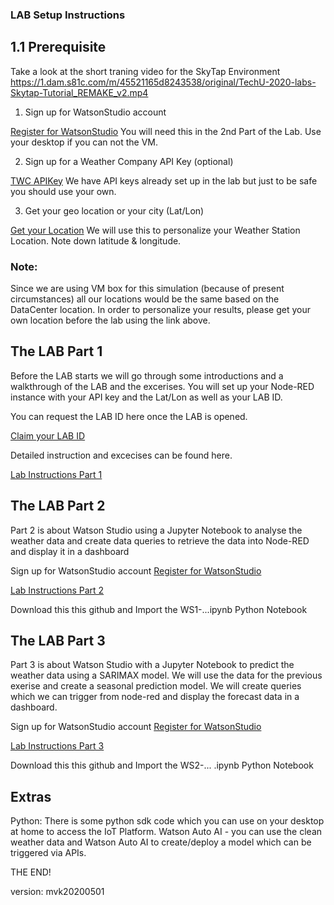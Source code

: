 
### LAB Setup Instructions

## 1.1 Prerequisite 

Take a look at the short traning video for the SkyTap Environment
https://1.dam.s81c.com/m/45521165d8243538/original/TechU-2020-labs-Skytap-Tutorial_REMAKE_v2.mp4 

1. Sign up for WatsonStudio account 

[Register for WatsonStudio](https://dataplatform.cloud.ibm.com/registration/stepone)
You will need this in the 2nd Part of the Lab. Use your desktop if you can not the VM.

2. Sign up for a Weather Company API Key (optional) 

[TWC APIKey](https://callforcode.weather.com/register) 
We have API keys already set up in the lab but just to be safe you should use your own.

3. Get your geo location or your city (Lat/Lon)

[Get your Location](https://www.latlong.net/) 
We will use this to personalize your Weather Station Location. Note down latitude & longitude.

### Note: 
Since we are using VM box for this simulation (because of present circumstances) all our locations would be the same based on the DataCenter location. In order to personalize your results, please get your own location before the lab using the link above.


## The LAB Part 1
Before the LAB starts we will go through some introductions and a walkthrough of the LAB and the excerises.
You will set up your Node-RED instance with your API key and the Lat/Lon as well as your LAB ID.

You can request the LAB ID here once the LAB is opened.

[Claim your LAB ID](https://thinklab1239.mybluemix.net/claimid)

Detailed instruction and excecises can be found here.

[Lab Instructions Part 1](https://github.com/markusvankempen/ThinkLab1239/blob/master/instructions/Lab1239-PartOne.pdf)

## The LAB Part 2
Part 2 is about Watson Studio using a Jupyter Notebook to analyse the weather data and create data queries to retrieve the data into Node-RED and display it in a dashboard

Sign up for WatsonStudio account 
[Register for WatsonStudio](https://dataplatform.cloud.ibm.com/registration/stepone)

[Lab Instructions Part 2](https://github.com/markusvankempen/ThinkLab1239/blob/master/instructions/Lab1239-PartTwo.pdf)

Download this this github and Import the WS1-...ipynb Python Notebook

## The LAB Part 3
Part 3 is about Watson Studio with a Jupyter Notebook to predict the weather data using a SARIMAX model.
We will use the data for the previous exerise and create a seasonal prediction model. We will create queries which we can trigger from node-red and display the forecast data in a dashboard.

Sign up for WatsonStudio account 
[Register for WatsonStudio](https://dataplatform.cloud.ibm.com/registration/stepone)

[Lab Instructions Part 3](https://github.com/markusvankempen/ThinkLab1239/blob/master/instructions/Lab1239-PartThree.pdf)

Download this this github and Import the WS2-... .ipynb Python Notebook
## Extras

Python: There is some python sdk code which you can use on your desktop at home to access the IoT Platform.
Watson Auto AI - you can use the clean weather data and Watson Auto AI to create/deploy a model which can be triggered via APIs. 

THE END!




version: mvk20200501
